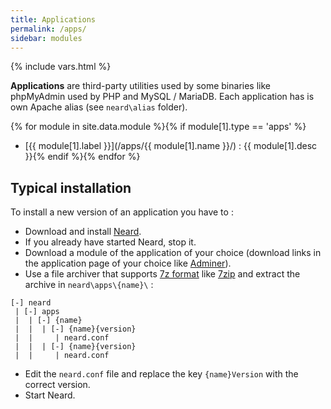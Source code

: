 ```yaml
---
title: Applications
permalink: /apps/
sidebar: modules
---
```

{% include vars.html %}

**Applications** are third-party utilities used by some binaries like phpMyAdmin used by PHP and MySQL / MariaDB. Each application has is own Apache alias (see `neard\alias` folder).

{% for module in site.data.module %}{% if module[1].type == 'apps' %}
* [{{ module[1].label }}](/apps/{{ module[1].name }}/) : {{ module[1].desc }}{% endif %}{% endfor %}

## Typical installation

To install a new version of an application you have to :

* Download and install [Neard](/doc/get-started).
* If you already have started Neard, stop it.
* Download a module of the application of your choice (download links in the application page of your choice like [Adminer](/apps/adminer/)).
* Use a file archiver that supports [7z format](http://www.7-zip.org/7z.html) like [7zip](http://www.7-zip.org/) and extract the archive in `neard\apps\{name}\` :

```text
[-] neard
 | [-] apps
 |  | [-] {name}
 |  |  | [-] {name}{version}
 |  |     | neard.conf
 |  |  | [-] {name}{version}
 |  |     | neard.conf
```

* Edit the `neard.conf` file and replace the key `{name}Version` with the correct version.
* Start Neard.